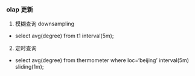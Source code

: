 ### olap 更新

1. 模糊查询 downsampling
- select avg(degree) from t1 interval(5m);

2. 定时查询
- select avg(degree) from thermometer where loc=‘beijing’ interval(5m) sliding(1m);


